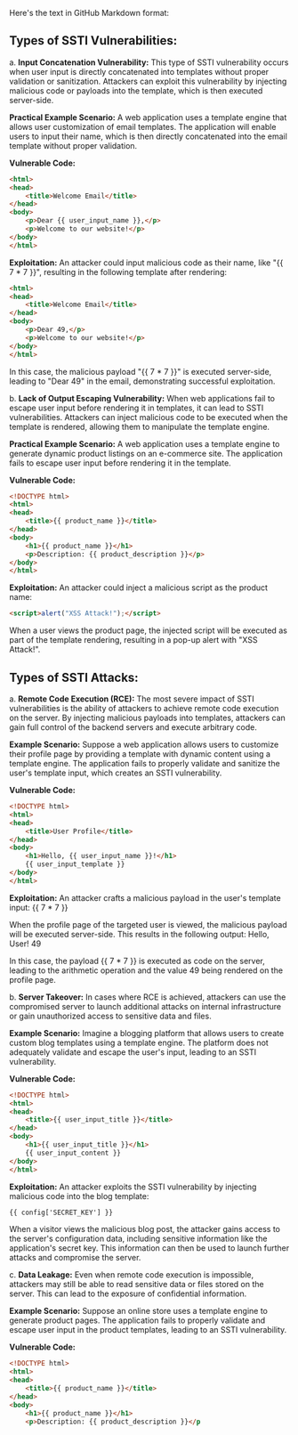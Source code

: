 Here's the text in GitHub Markdown format:

## Types of SSTI Vulnerabilities:

a. **Input Concatenation Vulnerability:**
This type of SSTI vulnerability occurs when user input is directly concatenated into templates without proper validation or sanitization. Attackers can exploit this vulnerability by injecting malicious code or payloads into the template, which is then executed server-side.

**Practical Example Scenario:**
A web application uses a template engine that allows user customization of email templates. The application will enable users to input their name, which is then directly concatenated into the email template without proper validation.

**Vulnerable Code:**

```html
<html>
<head>
    <title>Welcome Email</title>
</head>
<body>
    <p>Dear {{ user_input_name }},</p>
    <p>Welcome to our website!</p>
</body>
</html>
```

**Exploitation:**
An attacker could input malicious code as their name, like "{{ 7 * 7 }}", resulting in the following template after rendering:

```html
<html>
<head>
    <title>Welcome Email</title>
</head>
<body>
    <p>Dear 49,</p>
    <p>Welcome to our website!</p>
</body>
</html>
```

In this case, the malicious payload "{{ 7 * 7 }}" is executed server-side, leading to "Dear 49" in the email, demonstrating successful exploitation.

b. **Lack of Output Escaping Vulnerability:**
When web applications fail to escape user input before rendering it in templates, it can lead to SSTI vulnerabilities. Attackers can inject malicious code to be executed when the template is rendered, allowing them to manipulate the template engine.

**Practical Example Scenario:**
A web application uses a template engine to generate dynamic product listings on an e-commerce site. The application fails to escape user input before rendering it in the template.

**Vulnerable Code:**

```html
<!DOCTYPE html>
<html>
<head>
    <title>{{ product_name }}</title>
</head>
<body>
    <h1>{{ product_name }}</h1>
    <p>Description: {{ product_description }}</p>
</body>
</html>
```

**Exploitation:**
An attacker could inject a malicious script as the product name:

```html
<script>alert("XSS Attack!");</script>
```

When a user views the product page, the injected script will be executed as part of the template rendering, resulting in a pop-up alert with "XSS Attack!".

## Types of SSTI Attacks:

a. **Remote Code Execution (RCE):**
The most severe impact of SSTI vulnerabilities is the ability of attackers to achieve remote code execution on the server. By injecting malicious payloads into templates, attackers can gain full control of the backend servers and execute arbitrary code.

**Example Scenario:**
Suppose a web application allows users to customize their profile page by providing a template with dynamic content using a template engine. The application fails to properly validate and sanitize the user's template input, which creates an SSTI vulnerability.

**Vulnerable Code:**

```html
<!DOCTYPE html>
<html>
<head>
    <title>User Profile</title>
</head>
<body>
    <h1>Hello, {{ user_input_name }}!</h1>
    {{ user_input_template }}
</body>
</html>
```

**Exploitation:**
An attacker crafts a malicious payload in the user's template input:
{{ 7 * 7 }}

When the profile page of the targeted user is viewed, the malicious payload will be executed server-side. This results in the following output:
Hello, User!
49

In this case, the payload {{ 7 * 7 }} is executed as code on the server, leading to the arithmetic operation and the value 49 being rendered on the profile page.

b. **Server Takeover:**
In cases where RCE is achieved, attackers can use the compromised server to launch additional attacks on internal infrastructure or gain unauthorized access to sensitive data and files.

**Example Scenario:**
Imagine a blogging platform that allows users to create custom blog templates using a template engine. The platform does not adequately validate and escape the user's input, leading to an SSTI vulnerability.

**Vulnerable Code:**

```html
<!DOCTYPE html>
<html>
<head>
    <title>{{ user_input_title }}</title>
</head>
<body>
    <h1>{{ user_input_title }}</h1>
    {{ user_input_content }}
</body>
</html>
```

**Exploitation:**
An attacker exploits the SSTI vulnerability by injecting malicious code into the blog template:

```html
{{ config['SECRET_KEY'] }}
```

When a visitor views the malicious blog post, the attacker gains access to the server's configuration data, including sensitive information like the application's secret key. This information can then be used to launch further attacks and compromise the server.

c. **Data Leakage:**
Even when remote code execution is impossible, attackers may still be able to read sensitive data or files stored on the server. This can lead to the exposure of confidential information.

**Example Scenario:**
Suppose an online store uses a template engine to generate product pages. The application fails to properly validate and escape user input in the product templates, leading to an SSTI vulnerability.

**Vulnerable Code:**

```html
<!DOCTYPE html>
<html>
<head>
    <title>{{ product_name }}</title>
</head>
<body>
    <h1>{{ product_name }}</h1>
    <p>Description: {{ product_description }}</p

